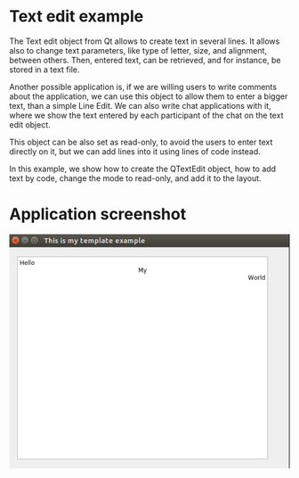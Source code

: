 # Text edit example
The Text edit object from Qt allows to create text in several lines. It allows
also to change text parameters, like type of letter, size, and alignment, between
others. Then, entered text, can be retrieved, and for instance, be stored in
a text file.

Another possible application is, if we are willing users to write comments
about the application, we can use this object to allow them to enter a bigger
text, than a simple Line Edit. We can also write chat applications with it,
where we show the text entered by each participant of the chat on the text edit
object.

This object can be also set as read-only, to avoid the users to enter text directly
on it, but we can add lines into it using lines of code instead.

In this example, we show how to create the QTextEdit object, how to add text
by code, change the mode to read-only, and add it to the layout.

# Application screenshot
![app screenshot](/PyQtExamples/TextEditExample/images/TextEditExample.png)